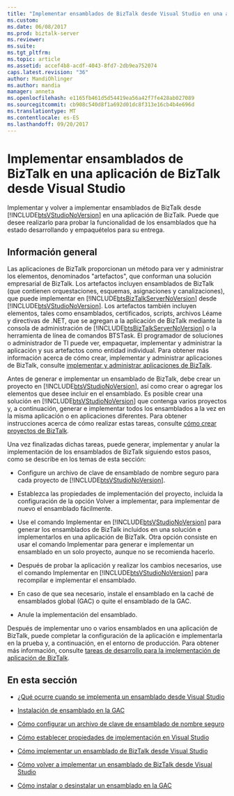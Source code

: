 ```yaml
---
title: "Implementar ensamblados de BizTalk desde Visual Studio en una aplicación de BizTalk | Documentos de Microsoft"
ms.custom: 
ms.date: 06/08/2017
ms.prod: biztalk-server
ms.reviewer: 
ms.suite: 
ms.tgt_pltfrm: 
ms.topic: article
ms.assetid: accef4b8-acdf-4043-8fd7-2db9ea752074
caps.latest.revision: "36"
author: MandiOhlinger
ms.author: mandia
manager: anneta
ms.openlocfilehash: e1165fb461d5d54419ea56a42f7fe428ab027089
ms.sourcegitcommit: cb908c540d8f1a692d01dc8f313e16cb4b4e696d
ms.translationtype: MT
ms.contentlocale: es-ES
ms.lasthandoff: 09/20/2017
---
```

# <a name="deploying-biztalk-assemblies-from-visual-studio-into-a-biztalk-application"></a>Implementar ensamblados de BizTalk en una aplicación de BizTalk desde Visual Studio
Implementar y volver a implementar ensamblados de BizTalk desde [!INCLUDE[btsVStudioNoVersion](../includes/btsvstudionoversion-md.md)] en una aplicación de BizTalk. Puede que desee realizarlo para probar la funcionalidad de los ensamblados que ha estado desarrollando y empaquételos para su entrega.  

## <a name="overview"></a>Información general  
 Las aplicaciones de BizTalk proporcionan un método para ver y administrar los elementos, denominados "artefactos", que conforman una solución empresarial de BizTalk. Los artefactos incluyen ensamblados de BizTalk (que contienen orquestaciones, esquemas, asignaciones y canalizaciones), que puede implementar en [!INCLUDE[btsBizTalkServerNoVersion](../includes/btsbiztalkservernoversion-md.md)] desde [!INCLUDE[btsVStudioNoVersion](../includes/btsvstudionoversion-md.md)]. Los artefactos también incluyen elementos, tales como ensamblados, certificados, scripts, archivos Léame y directivas de .NET, que se agregan a la aplicación de BizTalk mediante la consola de administración de [!INCLUDE[btsBizTalkServerNoVersion](../includes/btsbiztalkservernoversion-md.md)] o la herramienta de línea de comandos BTSTask. El programador de soluciones o administrador de TI puede ver, empaquetar, implementar y administrar la aplicación y sus artefactos como entidad individual. Para obtener más información acerca de cómo crear, implementar y administrar aplicaciones de BizTalk, consulte [implementar y administrar aplicaciones de BizTalk](../core/deploying-and-managing-biztalk-applications.md).  
  
 Antes de generar e implementar un ensamblado de BizTalk, debe crear un proyecto en [!INCLUDE[btsVStudioNoVersion](../includes/btsvstudionoversion-md.md)], así como crear o agregar los elementos que desee incluir en el ensamblado. Es posible crear una solución en [!INCLUDE[btsVStudioNoVersion](../includes/btsvstudionoversion-md.md)] que contenga varios proyectos y, a continuación, generar e implementar todos los ensamblados a la vez en la misma aplicación o en aplicaciones diferentes. Para obtener instrucciones acerca de cómo realizar estas tareas, consulte [cómo crear proyectos de BizTalk](../core/how-to-create-biztalk-projects.md).  
  
 Una vez finalizadas dichas tareas, puede generar, implementar y anular la implementación de los ensamblados de BizTalk siguiendo estos pasos, como se describe en los temas de esta sección:  
  
-   Configure un archivo de clave de ensamblado de nombre seguro para cada proyecto de [!INCLUDE[btsVStudioNoVersion](../includes/btsvstudionoversion-md.md)].  
  
-   Establezca las propiedades de implementación del proyecto, incluida la configuración de la opción Volver a implementar, para implementar de nuevo el ensamblado fácilmente.  
  
-   Use el comando Implementar en [!INCLUDE[btsVStudioNoVersion](../includes/btsvstudionoversion-md.md)] para generar los ensamblados de BizTalk incluidos en una solución e implementarlos en una aplicación de BizTalk. Otra opción consiste en usar el comando Implementar para generar e implementar un ensamblado en un solo proyecto, aunque no se recomienda hacerlo.  
  
-   Después de probar la aplicación y realizar los cambios necesarios, use el comando Implementar en [!INCLUDE[btsVStudioNoVersion](../includes/btsvstudionoversion-md.md)] para recompilar e implementar el ensamblado.  
  
-   En caso de que sea necesario, instale el ensamblado en la caché de ensamblados global (GAC) o quite el ensamblado de la GAC.  
  
-   Anule la implementación del ensamblado.  
  
 Después de implementar uno o varios ensamblados en una aplicación de BizTalk, puede completar la configuración de la aplicación e implementarla en la prueba y, a continuación, en el entorno de producción. Para obtener más información, consulte [tareas de desarrollo para la implementación de aplicación de BizTalk](../core/development-tasks-for-biztalk-application-deployment.md).  
  
## <a name="in-this-section"></a>En esta sección  
  
-   [¿Qué ocurre cuando se implementa un ensamblado desde Visual Studio](../core/what-happens-when-you-deploy-an-assembly-from-visual-studio.md)  
  
-   [Instalación de ensamblado en la GAC](../core/assembly-installation-in-the-gac.md)  
  
-   [Cómo configurar un archivo de clave de ensamblado de nombre seguro](../core/how-to-configure-a-strong-name-assembly-key-file.md)  
  
-   [Cómo establecer propiedades de implementación en Visual Studio](../core/how-to-set-deployment-properties-in-visual-studio.md)  
  
-   [Cómo implementar un ensamblado de BizTalk desde Visual Studio](../core/how-to-deploy-a-biztalk-assembly-from-visual-studio.md)  
  
-   [Cómo volver a implementar un ensamblado de BizTalk desde Visual Studio](../core/how-to-redeploy-a-biztalk-assembly-from-visual-studio.md)  
  
-   [Cómo instalar o desinstalar un ensamblado en la GAC](../core/how-to-install-an-assembly-in-the-gac.md)  